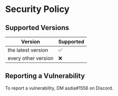 # Security Policy

## Supported Versions

| Version | Supported          |
| ------- | ------------------ |
| the latest version | :white_check_mark: |
| every other version | :x: |

## Reporting a Vulnerability

To report a vulnerability, DM asdia#1556 on Discord.
